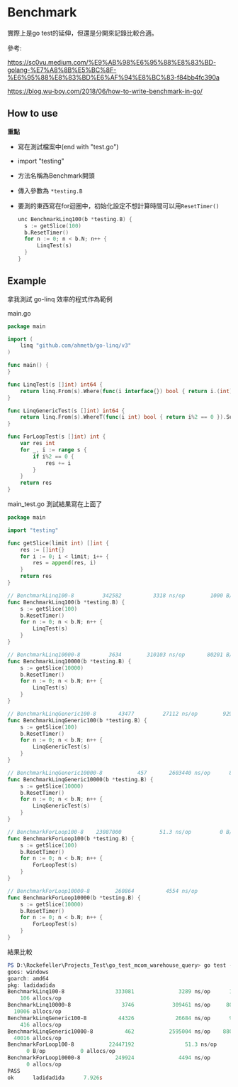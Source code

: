# Benchmark

實際上是go test的延伸，但還是分開來記錄比較合適。

參考:

https://sc0vu.medium.com/%E9%AB%98%E6%95%88%E8%83%BD-golang-%E7%A8%8B%E5%BC%8F-%E6%95%88%E8%83%BD%E6%AF%94%E8%BC%83-f84bb4fc390a

https://blog.wu-boy.com/2018/06/how-to-write-benchmark-in-go/



## How to use

**重點**

* 寫在測試檔案中(end with "test.go")

* import "testing" 

* 方法名稱為Benchmark開頭

* 傳入參數為 `*testing.B`

* 要測的東西寫在for迴圈中，初始化設定不想計算時間可以用`ResetTimer()`

  ```go
  unc BenchmarkLinq100(b *testing.B) {
  	s := getSlice(100)
  	b.ResetTimer()
  	for n := 0; n < b.N; n++ {
  		LinqTest(s)
  	}
  }
  ```

  





## Example

拿我測試 go-linq 效率的程式作為範例



main.go

```go
package main

import (
	linq "github.com/ahmetb/go-linq/v3"
)

func main() {
}

func LinqTest(s []int) int64 {
	return linq.From(s).Where(func(i interface{}) bool { return i.(int)%2 == 0 }).SumInts()
}

func LinqGenericTest(s []int) int64 {
	return linq.From(s).WhereT(func(i int) bool { return i%2 == 0 }).SumInts()
}

func ForLoopTest(s []int) int {
	var res int
	for _, i := range s {
		if i%2 == 0 {
			res += i
		}
	}
	return res
}
```



main_test.go 測試結果寫在上面了

```go
package main

import "testing"

func getSlice(limit int) []int {
	res := []int{}
	for i := 0; i < limit; i++ {
		res = append(res, i)
	}
	return res
}

// BenchmarkLinq100-8   	  342582	      3318 ns/op	    1000 B/op	     106 allocs/op
func BenchmarkLinq100(b *testing.B) {
	s := getSlice(100)
	b.ResetTimer()
	for n := 0; n < b.N; n++ {
		LinqTest(s)
	}
}

// BenchmarkLinq10000-8   	    3634	    310103 ns/op	   80201 B/op	   10006 allocs/op
func BenchmarkLinq10000(b *testing.B) {
	s := getSlice(10000)
	b.ResetTimer()
	for n := 0; n < b.N; n++ {
		LinqTest(s)
	}
}

// BenchmarkLinqGeneric100-8   	   43477	     27112 ns/op	    9296 B/op	     416 allocs/op
func BenchmarkLinqGeneric100(b *testing.B) {
	s := getSlice(100)
	b.ResetTimer()
	for n := 0; n < b.N; n++ {
		LinqGenericTest(s)
	}
}

// BenchmarkLinqGeneric10000-8   	     457	   2603440 ns/op	  880507 B/op	   40016 allocs/op
func BenchmarkLinqGeneric10000(b *testing.B) {
	s := getSlice(10000)
	b.ResetTimer()
	for n := 0; n < b.N; n++ {
		LinqGenericTest(s)
	}
}

// BenchmarkForLoop100-8   	23087000	        51.3 ns/op	       0 B/op	       0 allocs/op
func BenchmarkForLoop100(b *testing.B) {
	s := getSlice(100)
	b.ResetTimer()
	for n := 0; n < b.N; n++ {
		ForLoopTest(s)
	}
}

// BenchmarkForLoop10000-8   	  260864	      4554 ns/op	       0 B/op	       0 allocs/op
func BenchmarkForLoop10000(b *testing.B) {
	s := getSlice(10000)
	b.ResetTimer()
	for n := 0; n < b.N; n++ {
		ForLoopTest(s)
	}
}
```



結果比較

```powershell
PS D:\Rockefeller\Projects_Test\go_test_mcom_warehouse_query> go test -benchmem -run=^$ -bench .
goos: windows
goarch: amd64
pkg: ladidadida
BenchmarkLinq100-8                333081              3289 ns/op      1000 B/op
    106 allocs/op
BenchmarkLinq10000-8                3746            309461 ns/op     80200 B/op
  10006 allocs/op
BenchmarkLinqGeneric100-8          44326             26684 ns/op      9296 B/op
    416 allocs/op
BenchmarkLinqGeneric10000-8          462           2595004 ns/op    880500 B/op
  40016 allocs/op
BenchmarkForLoop100-8           22447192                51.3 ns/op
      0 B/op           0 allocs/op
BenchmarkForLoop10000-8           249924              4494 ns/op         0 B/op
      0 allocs/op
PASS
ok      ladidadida      7.926s
```

